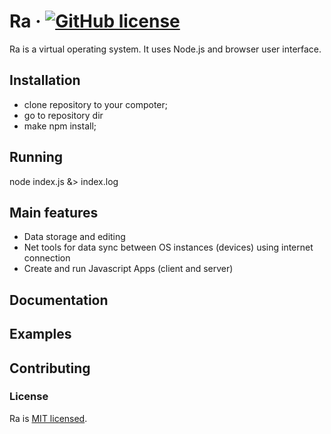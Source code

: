 # Ra &middot; [![GitHub license](https://img.shields.io/badge/license-MIT-blue.svg)](https://github.com/naliferov/ra/blob/main/LICENSE)

Ra is a virtual operating system. It uses Node.js and browser user interface.

## Installation
* clone repository to your compoter;
* go to repository dir
* make npm install;

## Running
node index.js &> index.log

## Main features
* Data storage and editing
* Net tools for data sync between OS instances (devices) using internet connection
* Create and run Javascript Apps (client and server)

## Documentation
## Examples
## Contributing
### License

Ra is [MIT licensed](./LICENSE).